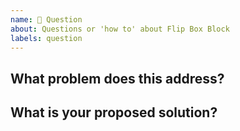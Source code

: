 ```yaml
---
name: 🤔 Question
about: Questions or 'how to' about Flip Box Block
labels: question
---
```


## What problem does this address?
<!--
Please describe if this feature or enhancement is related to a current problem
or pain point. For example, "I'm always frustrated when ..." or "It is currently
difficult to ...".
-->

## What is your proposed solution?
<!--
Please outline the feature or enhancement that you want and how it addresses any
problem identified above.
-->
